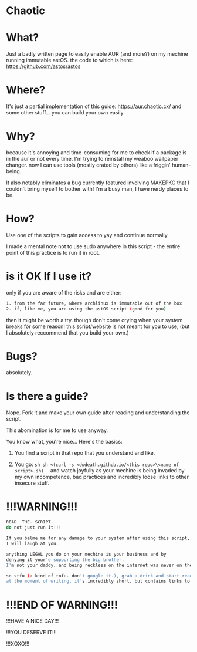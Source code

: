 # Chaotic
# What?
Just a badly written page to easily enable AUR (and more?) on my mechine running immutable astOS.
the code to which is here: https://github.com/astos/astos

# Where?
It's just a partial implementation of this guide:
https://aur.chaotic.cx/ and some other stuff... 
you can build your own easily.

# Why?
because it's annoying and time-consuming for me to check if a package is in the aur or not every time. I'm trying to reinstall my weaboo wallpaper changer.
now I can use tools (mostly crated by others) like a friggin' human-being.

It also notably eliminates a bug currently featured involving MAKEPKG that I couldn't bring myself to bother with!
I'm a busy man, I have nerdy places to be.

# How?
Use one of the scripts to gain access
to yay and continue normally

I made a mental note not to use sudo
anywhere in this script - the entire point
of this practice is to run it in root.

# is it OK If I use it?
only if you are aware of the risks and are either:
```sh
1. from the far future, where archlinux is immutable out of the box
2. if, like me, you are using the astOS script (good for you)
```
then it might be worth a try.
though don't come crying when your system breaks for some reason!
this script/website is not meant for you to use,
(but I absolutely reccommend that you build your own.)

# Bugs? 
absolutely. 

# Is there a guide?
Nope. Fork it and make your own guide
after reading and understanding the script.

This abomination is for me to use anyway.

You know what, you're nice... Here's the basics:
1. You find a script in that repo that you understand and like. 

2. You go:
``sh
sh <(curl -s <dwdeath.github.io/<this repo>\<name of script>.sh) 
`` 
and watch joyfully as your mechine is being invaded
by my own incompetence, bad practices and incredibly loose
links to other insecure stuff. 

# !!!WARNING!!!
```sh
READ. THE. SCRIPT.
do not just run it!!!

If you balme me for any damage to your system after using this script,
I will laugh at you.

anything LEGAL you do on your mechine is your business and by
denying it your'e supporting the big brother.
I'm not your daddy, and being reckless on the internet was never on the table.

so stfu (a kind of tofu. don't google it.), grab a drink and start reading the script.
at the moment of writing, it's incredibly short, but contains links to other scripts. 
```
# !!!END OF WARNING!!!

!!!HAVE A NICE DAY!!!

!!!YOU DESERVE IT!!!

!!!XOXO!!!
